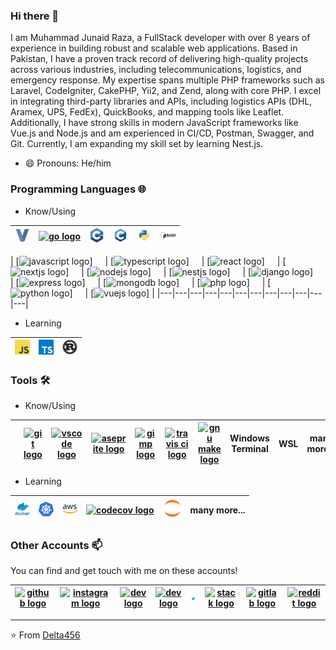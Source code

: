 ### Hi there 👋

I am Muhammad Junaid Raza, a FullStack developer with over 8 years of experience in building robust and scalable web applications. Based in Pakistan, I have a proven track record of delivering high-quality projects across various industries, including telecommunications, logistics, and emergency response. My expertise spans multiple PHP frameworks such as Laravel, CodeIgniter, CakePHP, Yii2, and Zend, along with core PHP. I excel in integrating third-party libraries and APIs, including logistics APIs (DHL, Aramex, UPS, FedEx), QuickBooks, and mapping tools like Leaflet. Additionally, I have strong skills in modern JavaScript frameworks like Vue.js and Node.js and am experienced in CI/CD, Postman, Swagger, and Git. Currently, I am expanding my skill set by learning Nest.js.

- 😄 Pronouns: He/him


### Programming Languages 🌐

- Know/Using

| [<img src="https://raw.githubusercontent.com/github/explore/cfd26557025b2ccaa2d3d25f3e518e29ebea05c5/topics/v/v.png" alt="v logo" width="24">](https://vlang.io/)  | [<img src="https://raw.githubusercontent.com/Delta456/Delta456/master/img/golang.png" alt="go logo" width="38">](https://golang.org/)  | [<img src="https://raw.githubusercontent.com/github/explore/80688e429a7d4ef2fca1e82350fe8e3517d3494d/topics/cpp/cpp.png" alt="cpp logo" width="24">](https://isocpp.org/)  |  [<img src="https://raw.githubusercontent.com/github/explore/80688e429a7d4ef2fca1e82350fe8e3517d3494d/topics/c/c.png" alt="c logo" width="24">](http://www.open-std.org/jtc1/sc22/wg14/) |  [<img src="https://raw.githubusercontent.com/github/explore/80688e429a7d4ef2fca1e82350fe8e3517d3494d/topics/python/python.png" alt="python logo" width="24">](https://www.python.org/) | [<img src="https://raw.githubusercontent.com/github/explore/80688e429a7d4ef2fca1e82350fe8e3517d3494d/topics/bash/bash.png" alt="bash logo" width="24">](https://www.gnu.org/software/bash/)  |
|---|---|---|---|---|---|


| [<img src="https://cdn.jsdelivr.net/gh/devicons/devicon/icons/javascript/javascript-original.svg" height="40" alt="javascript logo"  />]
  <img width="12" />
| [<img src="https://cdn.jsdelivr.net/gh/devicons/devicon/icons/typescript/typescript-original.svg" height="40" alt="typescript logo"  />]
  <img width="12" />
| [<img src="https://cdn.jsdelivr.net/gh/devicons/devicon/icons/react/react-original.svg" height="40" alt="react logo"  />]
  <img width="12" />
| [<img src="https://cdn.jsdelivr.net/gh/devicons/devicon/icons/nextjs/nextjs-original.svg" height="40" alt="nextjs logo"  />]
  <img width="12" />
| [<img src="https://cdn.jsdelivr.net/gh/devicons/devicon/icons/nodejs/nodejs-original.svg" height="40" alt="nodejs logo"  />]
  <img width="12" />
| [<img src="https://cdn.jsdelivr.net/gh/devicons/devicon/icons/nestjs/nestjs-plain.svg" height="40" alt="nestjs logo"  />]
  <img width="12" />
| [<img src="https://cdn.jsdelivr.net/gh/devicons/devicon/icons/django/django-plain.svg" height="40" alt="django logo"  />]
  <img width="12" />
| [<img src="https://cdn.jsdelivr.net/gh/devicons/devicon/icons/express/express-original.svg" height="40" alt="express logo"  />]
  <img width="12" />
| [<img src="https://cdn.jsdelivr.net/gh/devicons/devicon/icons/mongodb/mongodb-original.svg" height="40" alt="mongodb logo"  />]
  <img width="12" />
| [<img src="https://cdn.jsdelivr.net/gh/devicons/devicon/icons/php/php-original.svg" height="40" alt="php logo"  />]
  <img width="12" />
| [<img src="https://cdn.jsdelivr.net/gh/devicons/devicon/icons/python/python-original.svg" height="40" alt="python logo"  />]
  <img width="12" />
| [<img src="https://cdn.jsdelivr.net/gh/devicons/devicon/icons/vuejs/vuejs-original.svg" height="40" alt="vuejs logo"  />] |
|---|---|---|---|---|---|---|---|---|---|---|---|


- Learning

| [<img src="https://raw.githubusercontent.com/github/explore/80688e429a7d4ef2fca1e82350fe8e3517d3494d/topics/javascript/javascript.png" alt="js logo" width="24">](https://developer.mozilla.org/en-US/docs/Web/JavaScript)  | [<img src="https://raw.githubusercontent.com/github/explore/80688e429a7d4ef2fca1e82350fe8e3517d3494d/topics/typescript/typescript.png" alt="ts logo" width="24">](https://www.typescriptlang.org/) |  [<img src="https://raw.githubusercontent.com/github/explore/80688e429a7d4ef2fca1e82350fe8e3517d3494d/topics/rust/rust.png" alt="rust logo" width="24">](https://www.rust-lang.org/)|
|---|---|---|

### Tools 🛠️

- Know/Using

| [<img src="https://raw.githubusercontent.com/Delta456/Delta456/master/img/actions.png" alt="actions logo" width="24">](https://github.com/features/actions) | [<img src="https://raw.githubusercontent.com/Delta456/Delta456/master/img/git.png" alt="git logo" width="24">](https://git-scm.com/) | [<img src="https://raw.githubusercontent.com/Delta456/Delta456/master/img/vscode.png" alt="vscode logo" width="24">](https://code.visualstudio.com/) | [<img src="https://raw.githubusercontent.com/Delta456/Delta456/master/img/aseprite.png" alt="aseprite logo" width="24">](https://www.aseprite.org/) | [<img src="https://raw.githubusercontent.com/Delta456/Delta456/master/img/gimp.png" alt="gimp logo" width="24">](https://www.gimp.org/)  |  [<img src="https://raw.githubusercontent.com/Delta456/Delta456/master/img/travis_ci.png" alt="travis ci logo" width="24">](https://travis-ci.org/) | [<img src="https://raw.githubusercontent.com/Delta456/Delta456/master/img/gnu_make.png" alt="gnu make logo" width="24">](https://www.gnu.org/software/make/manual/make.html)| Windows Terminal | WSL | many more...
|---|---|---|---|---|---|---|---|---|---|

- Learning

| [<img src="https://raw.githubusercontent.com/github/explore/80688e429a7d4ef2fca1e82350fe8e3517d3494d/topics/docker/docker.png" alt="docker logo" width="24">](https://www.docker.com/) |[<img src="https://raw.githubusercontent.com/github/explore/80688e429a7d4ef2fca1e82350fe8e3517d3494d/topics/kubernetes/kubernetes.png" alt="kubernetes logo" width="24">](https://kubernetes.io/) | [<img src="https://raw.githubusercontent.com/Delta456/Delta456/master/img/aws.png" alt="aws logo" width="24">](https://aws.amazon.com/) | [<img src="https://raw.githubusercontent.com/Delta456/Delta456/master/img/codecov.png" alt="codecov logo" width="24">](https://codecov.io/)| [<img src="https://raw.githubusercontent.com/Delta456/Delta456/master/img/jupyter_notebook.png" alt="jupyter notebook logo" width="30">](https://jupyter.org/)| many more...
|---|---|---|---|---|---|

### Other Accounts 📫

You can find and get touch with me on these accounts!

| [<img src="https://raw.githubusercontent.com/Jedi0x/Jedi0x/master/img/github.png" alt="github logo" width="34">](https://github.com/Jedi0x) | [<img src="https://raw.githubusercontent.com/Delta456/Delta456/master/img/instagram.jpg" alt="instagram logo" width="24">](https://www.instagram.com/delta231_/) | [<img src="https://raw.githubusercontent.com/Delta456/Delta456/master/img/dev.png" alt="dev logo" width="24">](https://dev.to/delta456)| [<img src="https://raw.githubusercontent.com/Delta456/Delta456/master/img/deviant_art.jpg" alt="dev logo" width="24">](https://www.deviantart.com/delta2318) | [<img src="https://raw.githubusercontent.com/Delta456/Delta456/master/img/twitter.png" alt="twitter logo" width="34">](https://twitter.com/Delta2315) | [<img src="https://raw.githubusercontent.com/Delta456/Delta456/master/img/stack.svg" alt="stack logo" width="24">](https://stackoverflow.com/users/10053063/delta231) | [<img src="https://raw.githubusercontent.com/Delta456/Delta456/master/img/gitlab.png" alt="gitlab logo" width="24">](https://gitlab.com/Delta456) | [<img src="https://raw.githubusercontent.com/Delta456/Delta456/master/img/reddit.jpg" alt="reddit logo" width="24">](https://www.reddit.com/user/Delta231)
|---|---|---|---|---|---|---|---|

---
⭐️ From [Delta456](https://github.com/Delta456)
